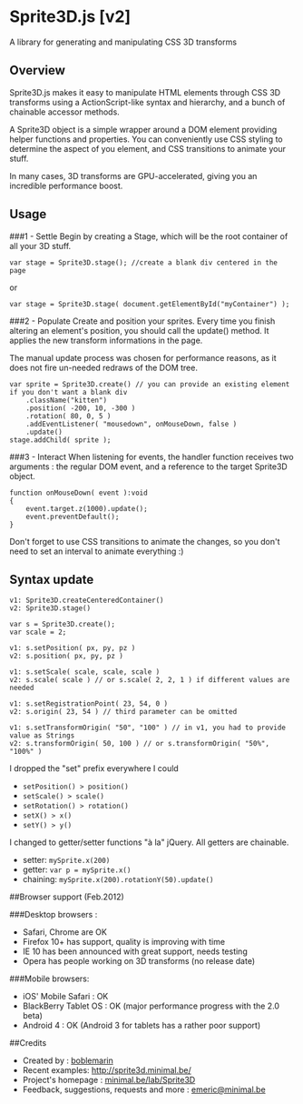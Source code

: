 # Sprite3D.js [v2]

A library for generating and manipulating CSS 3D transforms

## Overview

Sprite3D.js makes it easy to manipulate HTML elements through CSS 3D transforms using a ActionScript-like syntax and hierarchy, and a bunch of chainable accessor methods.

A Sprite3D object is a simple wrapper around a DOM element providing helper functions and properties. You can conveniently use CSS styling to determine the aspect of you element, and CSS transitions to animate your stuff.

In many cases, 3D transforms are GPU-accelerated, giving you an incredible performance boost.

## Usage

###1 - Settle
Begin by creating a Stage, which will be the root container of all your 3D stuff.

	var stage = Sprite3D.stage(); //create a blank div centered in the page

or

	var stage = Sprite3D.stage( document.getElementById("myContainer") );

###2 - Populate
Create and position your sprites. Every time you finish altering an element's position, you should call the update() method. It applies the new transform informations in the page.

The manual update process was chosen for performance reasons, as it does not fire un-needed redraws of the DOM tree.

	var sprite = Sprite3D.create() // you can provide an existing element if you don't want a blank div
		.className("kitten")
		.position( -200, 10, -300 )
		.rotation( 80, 0, 5 )
		.addEventListener( "mousedown", onMouseDown, false )
		.update()
	stage.addChild( sprite );
		
###3 - Interact
When listening for events, the handler function receives two arguments : the regular DOM event, and a reference to the target Sprite3D object.

	function onMouseDown( event ):void
	{
		event.target.z(1000).update();
		event.preventDefault();
	}

Don't forget to use CSS transitions to animate the changes, so you don't need to set an interval to animate everything :)

## Syntax update

	v1: Sprite3D.createCenteredContainer()
	v2: Sprite3D.stage()

	var s = Sprite3D.create();
	var scale = 2;

	v1: s.setPosition( px, py, pz )
	v2: s.position( px, py, pz )

	v1: s.setScale( scale, scale, scale )
	v2: s.scale( scale ) // or s.scale( 2, 2, 1 ) if different values are needed

	v1: s.setRegistrationPoint( 23, 54, 0 )
	v2: s.origin( 23, 54 ) // third parameter can be omitted

	v1: s.setTransformOrigin( "50", "100" ) // in v1, you had to provide value as Strings
	v2: s.transformOrigin( 50, 100 ) // or s.transformOrigin( "50%", "100%" )


I dropped the "set" prefix everywhere I could

- `setPosition() > position()`
- `setScale() > scale()`
- `setRotation() > rotation()`
- `setX() > x()`
- `setY() > y()`

I changed to getter/setter functions "à la" jQuery. All getters are chainable.

- setter: `mySprite.x(200)`
- getter: `var p = mySprite.x()`
- chaining: `mySprite.x(200).rotationY(50).update()`



##Browser support (Feb.2012)

###Desktop browsers :

- Safari, Chrome are OK
- Firefox 10+ has support, quality is improving with time
- IE 10 has been announced with great support, needs testing
- Opera has people working on 3D transforms (no release date)

###Mobile browsers:

- iOS' Mobile Safari : OK
- BlackBerry Tablet OS : OK (major performance progress with the 2.0 beta)
- Android 4 : OK (Android 3 for tablets has a rather poor support)

##Credits
* Created by : [boblemarin](http://github.com/boblemarin)
* Recent examples: http://sprite3d.minimal.be/
* Project's homepage : [minimal.be/lab/Sprite3D](http://minimal.be/lab/Sprite3D "A library for generating and manipulating CSS 3D transforms")
* Feedback, suggestions, requests and more : [emeric@minimal.be](mailto:emeric@minimal.be)
